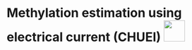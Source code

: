 # Methylation estimation using electrical current (CHUEI) <img src="https://github.com/pabloacera/CHEUI/blob/master/msc/CHEUI_logo.png" width="48" height="48">
